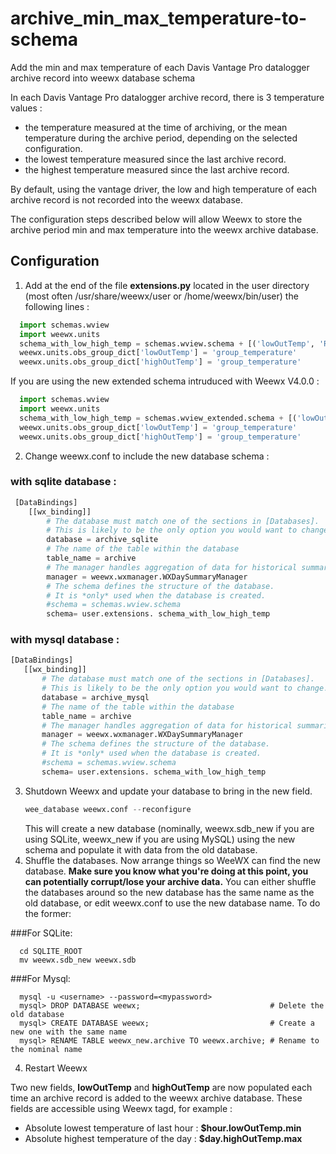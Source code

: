 # archive_min_max_temperature-to-schema
Add the min and max temperature of each Davis Vantage Pro datalogger archive record into weewx database schema

In each Davis Vantage Pro datalogger archive record, there is 3 temperature values :
- the temperature measured at the time of archiving, or the mean temperature during the archive period, depending on the selected configuration.
- the lowest temperature measured since the last archive record.
- the highest temperature measured since the last archive record.

By default, using the vantage driver, the low and high temperature of each archive record is not recorded into the weewx database.

The configuration steps described below will allow Weewx to store the archive period min and max temperature into the weewx archive database.

## Configuration
 1. Add at the end of the file **extensions.py** located in the user directory (most often /usr/share/weewx/user or /home/weewx/bin/user) the following lines :
 ```python
   import schemas.wview
   import weewx.units
   schema_with_low_high_temp = schemas.wview.schema + [('lowOutTemp', 'REAL')] + [('highOutTemp', 'REAL')]
   weewx.units.obs_group_dict['lowOutTemp'] = 'group_temperature'
   weewx.units.obs_group_dict['highOutTemp'] = 'group_temperature'
 ```

 If you are using the new extended schema intruduced with Weewx V4.0.0 :
 ```python
   import schemas.wview
   import weewx.units
   schema_with_low_high_temp = schemas.wview_extended.schema + [('lowOutTemp', 'REAL')] + [('highOutTemp', 'REAL')]
   weewx.units.obs_group_dict['lowOutTemp'] = 'group_temperature'
   weewx.units.obs_group_dict['highOutTemp'] = 'group_temperature'
 ```
 2. Change weewx.conf to include the new database schema :
 ### with sqlite database :
 ```python
  [DataBindings]
     [[wx_binding]]
         # The database must match one of the sections in [Databases].
         # This is likely to be the only option you would want to change.
         database = archive_sqlite 
         # The name of the table within the database
         table_name = archive
         # The manager handles aggregation of data for historical summaries
         manager = weewx.wxmanager.WXDaySummaryManager
         # The schema defines the structure of the database.
         # It is *only* used when the database is created.
         #schema = schemas.wview.schema
         schema= user.extensions. schema_with_low_high_temp 
 ```
 
 ### with mysql database :
  ```python
  [DataBindings]
     [[wx_binding]]
         # The database must match one of the sections in [Databases].
         # This is likely to be the only option you would want to change.
         database = archive_mysql 
         # The name of the table within the database
         table_name = archive
         # The manager handles aggregation of data for historical summaries
         manager = weewx.wxmanager.WXDaySummaryManager
         # The schema defines the structure of the database.
         # It is *only* used when the database is created.
         #schema = schemas.wview.schema
         schema= user.extensions. schema_with_low_high_temp 
 ```
 
 3. Shutdown Weewx and update your database to bring in the new field.
       ```python
       wee_database weewx.conf --reconfigure
       ```
      This will create a new database (nominally, weewx.sdb_new if you are using SQLite, weewx_new if you are using MySQL) using the new schema and populate it with data from the old database.
   5. Shuffle the databases. Now arrange things so WeeWX can find the new database.
   **Make sure you know what you're doing at this point, you can potentially corrupt/lose your archive data.**
   You can either shuffle the databases around so the new database has the same name as the old database, or edit weewx.conf to use the new database name. To do the former:

 ###For SQLite:
  ```
    cd SQLITE_ROOT
    mv weewx.sdb_new weewx.sdb
  ```

  ###For Mysql: 
  ```
    mysql -u <username> --password=<mypassword>
    mysql> DROP DATABASE weewx;                             # Delete the old database
    mysql> CREATE DATABASE weewx;                           # Create a new one with the same name
    mysql> RENAME TABLE weewx_new.archive TO weewx.archive; # Rename to the nominal name
  ```
  
  4. Restart Weewx
  
  Two new fields, **lowOutTemp** and **highOutTemp** are now populated each time an archive record is added to the weewx archive database.
  These fields are accessible using Weewx tagd, for example :
  - Absolute lowest temperature of last hour :  **$hour.lowOutTemp.min**
  - Absolute highest temperature of the day : **$day.highOutTemp.max**

